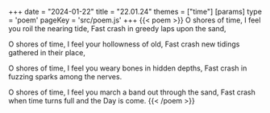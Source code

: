 +++
date = "2024-01-22"
title = "22.01.24"
themes = ["time"]
[params]
  type = 'poem'
  pageKey = 'src/poem.js'
+++
{{< poem >}}
O shores of time,
I feel you roil the nearing tide,
Fast crash in greedy laps upon the sand,

O shores of time,
I feel your hollowness of old,
Fast crash new tidings gathered in their place,

O shores of time,
I feel you weary bones in hidden depths,
Fast crash in fuzzing sparks among the nerves.

O shores of time,
I feel you march a band out through the sand,
Fast crash when time turns full and the Day is come.
{{< /poem >}}
